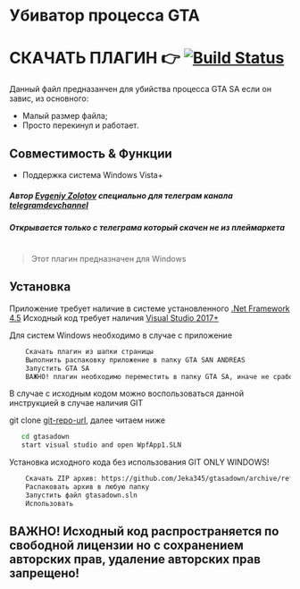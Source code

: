 # Убиватор процесса GTA
# СКАЧАТЬ ПЛАГИН 👉 [![Build Status](https://travis-ci.org/joemccann/dillinger.svg?branch=master)][release]

Данный файл предназанчен для убийства процесса GTA SA если он завис, из основного:
- Малый размер файла;
- Просто перекинул и работает.
## Совместимость & Функции
- Поддержка система Windows Vista+

##### Автор [Evgeniy Zolotov] специально для телеграм канала [telegramdevchannel]
##### Открывается только с телеграма который скачен не из плеймаркета
#
> Этот плагин предназначен для Windows

## Установка

Приложение требует наличие в системе установленного [.Net Framework 4.5](https://dotnet.microsoft.com/download/dotnet-framework)
Исходный код требует наличия [Visual Studio 2017+](https://visualstudio.microsoft.com/ru/)

Для систем Windows необходимо в случае с приложение
```sh
    Скачать плагин из шапки страницы
    Выполнить распаковку приложение в папку GTA SAN ANDREAS
    Запустить GTA SA
    ВАЖНО! плагин необходимо переместить в папку GTA SA, иначе не сработает.
````

В случае с исходным кодом можно воспользоваться данной инструкцией в случае наличия GIT

git clone [git-repo-url], далее читаем ниже

```sh
   cd gtasadown
   start visual studio and open WpfApp1.SLN
`````

Установка исходного кода без использования GIT ONLY WINDOWS!

````sh
    Скачать ZIP архив: https://github.com/Jeka345/gtasadown/archive/refs/tags/publish.zip
    Распаковать архив в любую папку
    Запустить файл gtasadown.sln
    Использовать
``````
   [git-repo-url]: <https://github.com/Jeka345/peerstv.git>
   [Evgeniy Zolotov]: <https://t.me/SmallVeins>
   [telegramdevchannel]: <https://t.me/devcm_jeka345old>
   [github-source-nogit]: <https://github.com/Jeka345/gtasadown>
   [release]: <https://github.com/Jeka345/gtasadown/releases/download/publish/gtasadown.dll>
   
## ВАЖНО! Исходный код распространяется по свободной лицензии но с сохранением авторских прав, удаление авторских прав запрещено!
